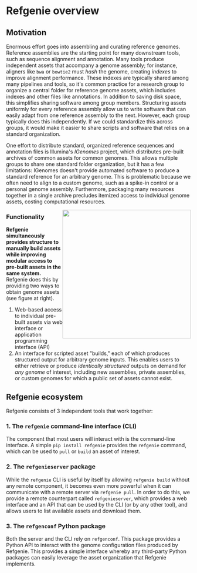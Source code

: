 # Refgenie overview

## Motivation

Enormous effort goes into assembling and curating reference genomes. Reference assemblies are the starting point for many downstream tools, such as sequence alignment and annotation. Many tools produce independent assets that accompany a genome assembly; for instance, aligners like `bwa` or `bowtie2` must *hash* the genome, creating *indexes* to improve alignment performance. These indexes are typically shared among many pipelines and tools, so it's common practice for a research group to organize a central folder for reference genome assets, which includes indexes and other files like annotations. In addition to saving disk space, this simplifies sharing software among group members. Structuring assets uniformly for every reference assembly allow us to write software that can easily adapt from one reference assembly to the next. However, each group typically does this independently. If we could standardize this across groups, it would make it easier to share scripts and software that relies on a standard organization.


One effort to distribute standard, organized reference sequences and annotation files is Illumina's *IGenomes* project, which distributes pre-built archives of common assets for common genomes. This allows multiple groups to share one standard folder organization, but it has a few limitations: IGenomes doesn't provide automated software to produce a standard reference for an arbitrary genome. This is problematic because we often need to align to a custom genome, such as a spike-in control or a personal genome assembly. Furthermore, packaging many resources together in a single archive precludes itemized access to individual genome assets, costing computational resources.

<img src="../img/refgenie_interfaces.svg" style="float:right; width:350px">

### Functionality

 **Refgenie simultaneously provides structure to manually build assets while improving modular access to pre-built assets in the same system.** Refgenie does this by providing two ways to obtain genome assets (see figure at right).

  1. Web-based access to individual pre-built assets via web interface or application programming interface (API)
  2. An interface for scripted asset "builds," each of which produces structured output for arbitrary genome inputs. This enables users to either retrieve or produce *identically structured* outputs on demand for *any genome* of interest, including new assemblies, private assemblies, or custom genomes for which a public set of assets cannot exist. 

## Refgenie ecosystem

Refgenie consists of 3 independent tools that work together:

### 1. The `refgenie` command-line interface (CLI)

The component that most users will interact with is the command-line interface. A simple `pip install refgenie` provides the `refgenie` command, which can be used to `pull` or `build` an asset of interest.

### 2. The `refgenieserver` package

While the `refgenie` CLI is useful by itself by allowing `refgenie build` without any remote component, it becomes even more powerful when it can communicate with a remote server via `refgenie pull`. In order to do this, we provide a remote counterpart called `refgenieserver`, which provides a web interface and an API that can be used by the CLI (or by any other tool), and allows users to list available assets and download them.

### 3. The `refgenconf` Python package

Both the server and the CLI rely on `refgenconf`. This package provides a Python API to interact with the genome configuration files produced by Refgenie. This provides a simple interface whereby any third-party Python packages can easily leverage the asset organization that Refgenie implements.
